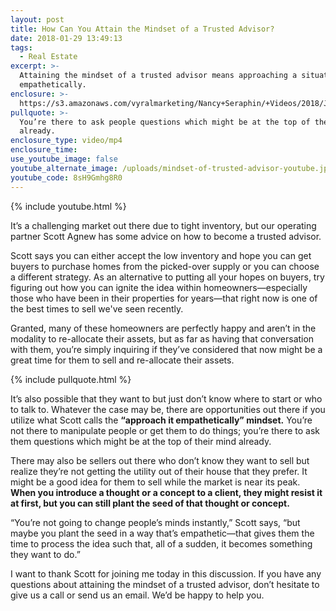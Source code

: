 ```yaml
---
layout: post
title: How Can You Attain the Mindset of a Trusted Advisor?
date: 2018-01-29 13:49:13
tags:
  - Real Estate
excerpt: >-
  Attaining the mindset of a trusted advisor means approaching a situation
  empathetically.
enclosure: >-
  https://s3.amazonaws.com/vyralmarketing/Nancy+Seraphin/+Videos/2018/January/Park+City+Real+Estate+Careers-+How+Can+You+Attain+the+Mindset+of+a+Trusted+Advisor%253F.mp4
pullquote: >-
  You’re there to ask people questions which might be at the top of their mind
  already.
enclosure_type: video/mp4
enclosure_time:
use_youtube_image: false
youtube_alternate_image: /uploads/mindset-of-trusted-advisor-youtube.jpg
youtube_code: 8sH9Gmhg8R0
---
```



{% include youtube.html %}

It’s a challenging market out there due to tight inventory, but our operating partner Scott Agnew has some advice on how to become a trusted advisor.

Scott says you can either accept the low inventory and hope you can get buyers to purchase homes from the picked-over supply or you can choose a different strategy. As an alternative to putting all your hopes on buyers, try figuring out how you can ignite the idea within homeowners—especially those who have been in their properties for years—that right now is one of the best times to sell we've seen recently.

Granted, many of these homeowners are perfectly happy and aren’t in the modality to re-allocate their assets, but as far as having that conversation with them, you’re simply inquiring if they’ve considered that now might be a great time for them to sell and re-allocate their assets.

{% include pullquote.html %}

It’s also possible that they want to but just don’t know where to start or who to talk to. Whatever the case may be, there are opportunities out there if you utilize what Scott calls the **“approach it empathetically” mindset.** You’re not there to manipulate people or get them to do things; you’re there to ask them questions which might be at the top of their mind already.

There may also be sellers out there who don’t know they want to sell but realize they’re not getting the utility out of their house that they prefer. It might be a good idea for them to sell while the market is near its peak. **When you introduce a thought or a concept to a client, they might resist it at first, but you can still plant the seed of that thought or concept.**

“You’re not going to change people’s minds instantly,” Scott says, “but maybe you plant the seed in a way that’s empathetic—that gives them the time to process the idea such that, all of a sudden, it becomes something they want to do.”

I want to thank Scott for joining me today in this discussion. If you have any questions about attaining the mindset of a trusted advisor, don’t hesitate to give us a call or send us an email. We’d be happy to help you.